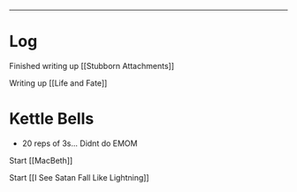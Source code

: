 

---

# Log

Finished writing up [[Stubborn Attachments]]

Writing up [[Life and Fate]]

# Kettle Bells
- 20 reps of 3s... Didnt do EMOM 

Start [[MacBeth]]

Start [[I See Satan Fall Like Lightning]]
